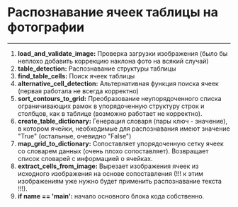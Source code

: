 # Распознавание ячеек таблицы на фотографии
---
1. **load_and_validate_image:** Проверка загрузки изображения (было бы неплохо добавить коррекцию наклона фото на всякий случай)
2. **table_detection:** Распознавание структуры таблицы
3. **find_table_cells:** Поиск ячеек таблицы
4. **alternative_cell_detection:** Альтернативная функция поиска ячеек (первая работала не всегда корректно)
5. **sort_contours_to_grid:** Преобразование неупорядоченного списка ограничивающих рамок в упорядоченную структуру строк и столбцов, как в таблице (возможно работает не корректно).
6. **create_table_dictionary:** Генерация словаря (пары ключ - значение), в котором ячейки, необходимые для распознавания имеют значение "True" (остальные, очевидно "False")
7. **map_grid_to_dictionary:** Сопоставляет упорядоченную сетку ячеек со словарем данных (очень плохо сопоставляет). Возвращает список словарей с информацией о ячейках.
8. **extract_cells_from_image:** Вырезает изображения ячеек из исходного изображения на основе сопоставления (!!! к этим изображениям уже нужно будет применить распознавание текста !!!).
9. **if __name__ == '__main__':** начало основного блока кода собственно.